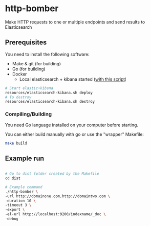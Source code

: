 # http-bomber
Make HTTP requests to one or multiple endpoints and send results to Elasticsearch

## Prerequisites

You need to install the following software:

- Make & git (for building)
- Go (for building)
- Docker
    - Local elasticsearch + kibana started ([with this script](resources/elasticsearch-kibana.sh))

```bash
# Start elastic+kibana
resources/elasticsearch-kibana.sh deploy
# To destroy
resources/elasticsearch-kibana.sh destroy
```

### Compiling/Building

You need Go language installed on your computer before starting.

You can either build manually with go or use the "wrapper" Makefile:

```bash
make build
```

## Example run


```bash

# Go to dist folder created by the Makefile
cd dist

# Example command
./http-bomber \
-url http://domainone.com,http://domaintwo.com \
-duration 10 \
-timeout 3 \
-export \
-el-url http://localhost:9200/indexname/_doc \
-debug

```